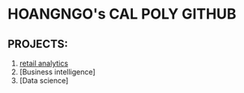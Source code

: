 # HOANGNGO's CAL POLY GITHUB
## PROJECTS:

1. [retail analytics](linkmehere)
2. [Business intelligence]
4. [Data science]
